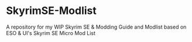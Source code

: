 # SkyrimSE-Modlist
A repository for my WIP Skyrim SE &amp; Modding Guide and Modlist based on ESO &amp; UI's Skyrim SE Micro Mod List
